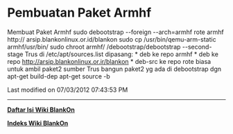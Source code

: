# Pembuatan Paket Armhf

Membuat Paket Armhf
sudo debootstrap --foreign --arch=armhf rote armhf http://
arsip.blankonlinux.or.id/blankon
sudo cp /usr/bin/qemu-arm-static armhf/usr/bin/
sudo chroot armhf/ /debootstrap/debootstrap --second-stage
Trus di /etc/apt/sources.list dipasang:
    * deb ke repo armhf
    * deb ke repo ​http://arsip.blankonlinux.or.ir/blankon
    * deb-src ke repo rote biasa untuk ambil paket2 sumber
Trus bangun paket2 yg ada di debootstrap dgn
apt-get build-dep <nama-paket>
apt-get source -b <nama-paket>

Last modified on 07/03/2012 07:43:53 PM

---
[**Daftar Isi Wiki BlankOn**](/wiki/DaftarIsi/index.html)
 
[**Indeks Wiki BlankOn**](/wiki/Indeks.html)
